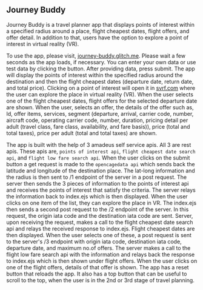 ## Journey Buddy
Journey Buddy is a travel planner app that displays points of interest within a specified radius around a place, flight cheapest dates, flight offers, and offer detail. In addition to that, users have the option to explore a point of interest in virtual reality (VR).

To use the app, please visit, [journey-buddy.glitch.me](https://journey-buddy.glitch.me/). Please wait a few seconds as the app loads, if necessary. You can enter your own data or use test data by clicking the button. After providing data, press submit. The app will display the points of interest within the specified radius around the destination and then the flight cheapest dates (departure date, return date, and total price). Clicking on a point of interest will open it in [svrf.com](https://www.svrf.com/) where the user can explore the place in virtual reality (VR). When the user selects one of the flight cheapest dates, flight offers for the selected departure date are shown. When the user, selects an offer, the details of the offer such as, Id, offer items, services, segment (departure, arrival, carrier code, number, aircraft code, operating carrier code, number, duration, pricing detail per adult (travel class, fare class, availability, and fare basis)), price (total and total taxes), price per adult (total and total taxes) are shown.

The app is built with the help of 3 amadeus self service apis. All 3 are rest apis. These apis are, `points of interest api`, `flight cheapest date search api`, and `flight low fare search api`. When the user clicks on the submit button a get request is made to the `opencagedata api` which sends back the latitude and longitude of the destination place. The lat-long information and the radius is then sent to /1 endpoint of the server in a post request. The server then sends the 3 pieces of information to the points of interest api and receives the points of interest that satisfy the criteria. The server relays the information back to index.ejs which is then displayed. When the user clicks on one item of the list, they can explore the place in VR. The index.ejs then sends a second post request to the /2 endpoint of the server. In this request, the origin iata code and the destination iata code are sent. Server, upon receiving the request, makes a call to the flight cheapest date search api and relays the received response to index.ejs. Flight cheapest dates are then displayed. When the user selects one of these, a post request is sent to the server's /3 endpoint with origin iata code, destination iata code, departure date, and maximum no.of offers. The server makes a call to the flight low fare search api with the information and relays back the response to index.ejs which is then shown under flight offers. When the user clicks on one of the flight offers, details of that offer is shown. The app has a reset button that reloads the app. It also has a top button that can be useful to scroll to the top, when the user is in the 2nd or 3rd stage of travel planning. 